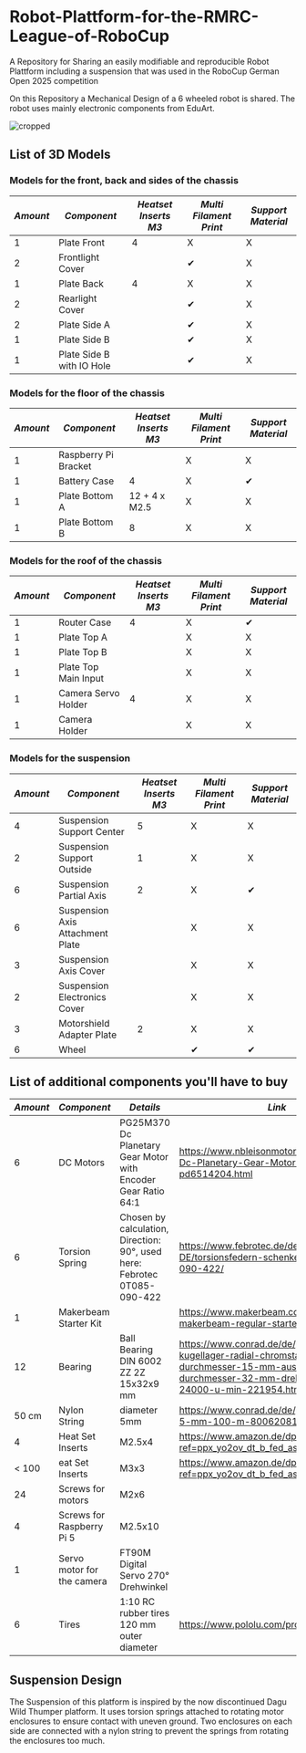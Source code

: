 # Robot-Plattform-for-the-RMRC-League-of-RoboCup
A Repository for Sharing an easily modifiable and reproducible Robot Plattform including a suspension that was used in the RoboCup German Open 2025 competition

On this Repository a Mechanical Design of a 6 wheeled robot is shared. The robot uses mainly electronic components from EduArt.

![cropped](https://github.com/user-attachments/assets/b1ea88df-4692-45f4-b61a-3d2ad12f5f8c)


## List of 3D Models
### Models for the front, back and sides of the chassis
|*Amount* | *Component* | *Heatset Inserts M3* | *Multi Filament Print* | *Support Material* | 
| ----- | ----- | ----- | ----- | ----- |
| 1 | Plate Front | 4 | X | X |
|2|Frontlight Cover||✔|X|
|1|Plate Back|4|X|X|
|2|Rearlight Cover||✔|X|
|2|Plate Side A||✔|X|
|1|Plate Side B||✔|X|
|1|Plate Side B with IO Hole||✔|X|

### Models for the floor of the chassis
|*Amount* | *Component* | *Heatset Inserts M3* | *Multi Filament Print* | *Support Material* | 
| ----- | ----- | ----- | ----- | ----- |
|1|Raspberry Pi Bracket||X|X|
|1|Battery Case|4|X|✔|
|1|Plate Bottom A|12 + 4 x M2.5|X|X|
|1|Plate Bottom B|8|X|X|

### Models for the roof of the chassis
|*Amount* | *Component* | *Heatset Inserts M3* | *Multi Filament Print* | *Support Material* | 
| ----- | ----- | ----- | ----- | ----- |
|1|Router Case|4|X|✔|
|1|Plate Top A||X|X|
|1|Plate Top B||X|X|
|1|Plate Top Main Input||X|X|
|1|Camera Servo Holder|4|X|X|
|1|Camera Holder||X|X|

### Models for the suspension
|*Amount* | *Component* | *Heatset Inserts M3* | *Multi Filament Print* | *Support Material* | 
| ----- | ----- | ----- | ----- | ----- |
|4|Suspension Support Center|5|X|X|
|2|Suspension Support Outside|1|X|X|
|6|Suspension Partial Axis|2|X|✔|
|6|Suspension Axis Attachment Plate||X|X|
|3|Suspension Axis Cover||X|X|
|2|Suspension Electronics Cover||X|X|
|3|Motorshield Adapter Plate|2|X|X|
|6|Wheel||✔|✔|

## List of additional components you'll have to buy
| *Amount* | *Component* | *Details* | *Link* |
| ---- | ---- | ---- | ---- |
| 6 | DC Motors | PG25M370 Dc Planetary Gear Motor with Encoder Gear Ratio 64:1 | https://www.nbleisonmotor.com/PG222238-Dc-Planetary-Gear-Motor-pd6514204.html |
| 6 | Torsion Spring | Chosen by calculation, Direction: 90°, used here: Febrotec 0T085-090-422 | https://www.febrotec.de/de-DE/torsionsfedern-schenkelfedern/0t085-090-422/ |
| 1 | Makerbeam Starter Kit |  | https://www.makerbeam.com/makerbeam-makerbeam-regular-starter-kit-black.html |
| 12 | Bearing | Ball Bearing DIN 6002 ZZ 2Z 15x32x9 mm | https://www.conrad.de/de/p/reely-kugellager-radial-chromstahl-innen-durchmesser-15-mm-aussen-durchmesser-32-mm-drehzahl-max-24000-u-min-221954.html |
| 50 cm | Nylon String | diameter 5mm | https://www.conrad.de/de/p/nylonfaden-0-5-mm-100-m-800620811.html |
| 4 | Heat Set Inserts | M2.5x4 | https://www.amazon.de/dp/B09J91JWGM?ref=ppx_yo2ov_dt_b_fed_asin_title&th=1 |
| < 100 | eat Set Inserts | M3x3 | https://www.amazon.de/dp/B09FXNX6WF?ref=ppx_yo2ov_dt_b_fed_asin_title&th=1 |
| 24 | Screws for motors | M2x6 | |
| 4 | Screws for Raspberry Pi 5 | M2.5x10 | |
| 1 | Servo motor for the camera | FT90M Digital Servo  270° Drehwinkel | |
| 6 | Tires | 1:10 RC rubber tires  120 mm outer diameter | https://www.pololu.com/product/1557 |

## Suspension Design
The Suspension of this platform is inspired by the now discontinued Dagu Wild Thumper platform. It uses torsion springs attached to rotating motor enclosures to ensure contact with uneven ground.  Two enclosures on each side are connected with a nylon string to prevent the springs from rotating the enclosures too much.

